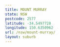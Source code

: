 ```yaml
---
title: MOUNT MURRAY
state: NSW
postcode: 2577
latitude: -34.5497728
longitude: 150.6350962
url: /nsw/mount-murray/
layout: suburb
---
```

